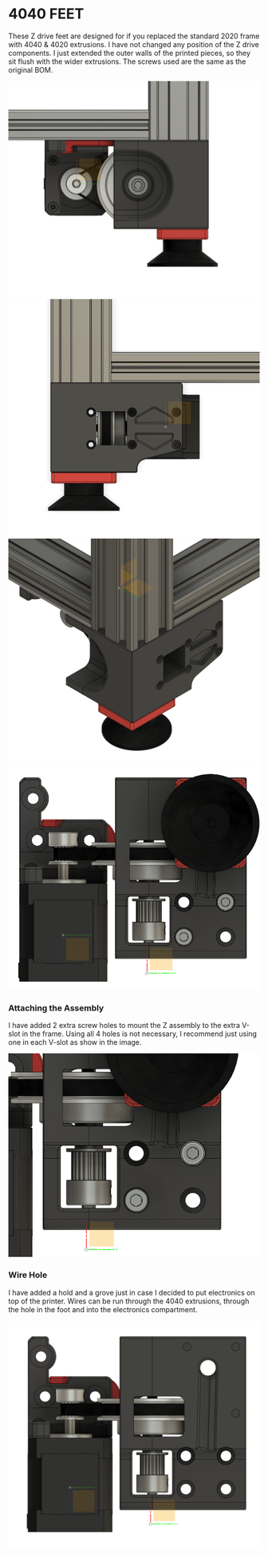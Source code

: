 # 4040 FEET #
These Z drive feet are designed for if you replaced the standard 2020 frame with 4040 & 4020 extrusions. I have not changed any position of the Z drive components. I just extended the outer walls of the printed pieces, so they sit flush with the wider extrusions. The screws used are the same as the original BOM.

![Front.png](https://github.com/Demitryk/Voron2.4-Mods/blob/3926e79b368c0d4e63c9c20024c074e70a8edd6b/4040_Feet/Images/Front.PNG?raw=true) ![Side.png](https://github.com/Demitryk/Voron2.4-Mods/blob/3926e79b368c0d4e63c9c20024c074e70a8edd6b/4040_Feet/Images/Side.PNG?raw=true) ![Angle.png](https://github.com/Demitryk/Voron2.4-Mods/blob/3926e79b368c0d4e63c9c20024c074e70a8edd6b/4040_Feet/Images/Angle.PNG?raw=true) ![Botton.png](https://github.com/Demitryk/Voron2.4-Mods/blob/ef834d951e570760bf42da1152bfc9f0bf77794e/4040_Feet/Images/Bottom.PNG?raw=true)


### Attaching the Assembly ###
I have added 2 extra screw holes to mount the Z assembly to the extra V-slot in the frame. Using all 4 holes is not necessary, I recommend just using one in each V-slot as show in the image.

![Screws.png](https://github.com/Demitryk/Voron2.4-Mods/blob/59b604f059e8352e40b06340ed9b07c2e46870d7/4040_Feet/Images/Screws.PNG?raw=true)


### Wire Hole ###
I have added a hold and a grove just in case I decided to put electronics on top of the printer. Wires can be run through the 4040 extrusions, through the hole in the foot and into the electronics compartment.

![WireHole.png](https://github.com/Demitryk/Voron2.4-Mods/blob/76e0817b1d00461a4e790a3ae07dcb0281103996/4040_Feet/Images/Wire%20Hole.PNG?raw=true)
